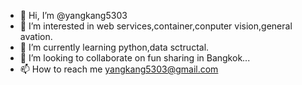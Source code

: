 - 👋 Hi, I’m @yangkang5303
- 👀 I’m interested in web services,container,conputer vision,general avation.
- 🌱 I’m currently learning python,data sctructal.
- 💞️ I’m looking to collaborate on fun sharing in Bangkok...
- 📫 How to reach me yangkang5303@gmail.com

<!---
yangkang5303/yangkang5303 is a ✨ special ✨ repository because its `README.md` (this file) appears on your GitHub profile.
You can click the Preview link to take a look at your changes.
--->
